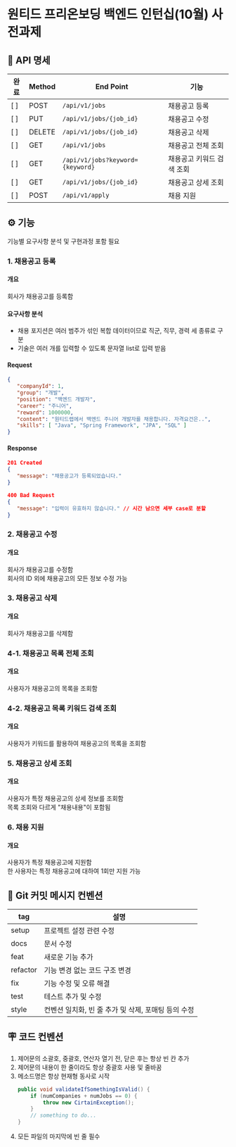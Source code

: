 # 원티드 프리온보딩 백엔드 인턴십(10월) 사전과제

## 📝 API 명세

| 완료  | Method   | End Point                        | 기능             |
|-----|----------|----------------------------------|----------------|
| [ ] | POST     | `/api/v1/jobs`                   | 채용공고 등록        |
| [ ] | PUT      | `/api/v1/jobs/{job_id}`          | 채용공고 수정        |
| [ ] | DELETE   | `/api/v1/jobs/{job_id}`          | 채용공고 삭제        |
| [ ] | GET      | `/api/v1/jobs`                   | 채용공고 전체 조회     |
| [ ] | GET      | `/api/v1/jobs?keyword={keyword}` | 채용공고 키워드 검색 조회 |
| [ ] | GET      | `/api/v1/jobs/{job_id}`          | 채용공고 상세 조회     |
| [ ] | POST     | `/api/v1/apply`                  | 채용 지원          |

## ⚙️ 기능
기능별 요구사항 분석 및 구현과정 포함 필요

### 1. 채용공고 등록
#### 개요
회사가 채용공고를 등록함
#### 요구사항 분석
- 채용 포지션은 여러 범주가 섞인 복합 데이터이므로 직군, 직무, 경력 세 종류로 구분
- 기술은 여러 개를 입력할 수 있도록 문자열 list로 입력 받음

#### Request
```json
{
   "companyId": 1,
   "group": "개발",
   "position": "백엔드 개발자",
   "career": "주니어",
   "reward": 1000000,
   "content": "원티드랩에서 백엔드 주니어 개발자를 채용합니다. 자격요건은..",
   "skills": [ "Java", "Spring Framework", "JPA", "SQL" ]
}
```
#### Response
```json
201 Created
{
   "message": "채용공고가 등록되었습니다."
}
```

```json
400 Bad Request
{
   "message": "입력이 유효하지 않습니다." // 시간 남으면 세부 case로 분할
}
```

### 2. 채용공고 수정
#### 개요
회사가 채용공고를 수정함 <br/>
회사의 ID 외에 채용공고의 모든 정보 수정 가능 <br/> 

### 3. 채용공고 삭제
#### 개요
회사가 채용공고를 삭제함 <br/>

### 4-1. 채용공고 목록 전체 조회
#### 개요
사용자가 채용공고의 목록을 조회함 <br/>

### 4-2. 채용공고 목록 키워드 검색 조회
#### 개요
사용자가 키워드를 활용하여 채용공고의 목록을 조회함 <br/>

### 5. 채용공고 상세 조회
#### 개요
사용자가 특정 채용공고의 상세 정보를 조회함 <br/>
목록 조회와 다르게 "채용내용"이 포함됨 <br/>

### 6. 채용 지원
#### 개요
사용자가 특정 채용공고에 지원함 <br/>
한 사용자는 특정 채용공고에 대하여 1회만 지원 가능 <br/>

## 🚎 Git 커밋 메시지 컨벤션
| tag      | 설명                              | 
|----------|---------------------------------|
| setup    | 프로젝트 설정 관련 수정                   |
| docs     | 문서 수정                           |
| feat     | 새로운 기능 추가                       |
| refactor | 기능 변경 없는 코드 구조 변경               |
| fix      | 기능 수정 및 오류 해결                   |
| test     | 테스트 추가 및 수정                     |
| style    | 컨벤션 일치화, 빈 줄 추가 및 삭제, 포매팅 등의 수정 |

## 🪧 코드 컨벤션
1. 제어문의 소괄호, 중괄호, 연산자 열기 전, 닫은 후는 항상 빈 칸 추가
2. 제어문의 내용이 한 줄이라도 항상 중괄호 사용 및 줄바꿈
3. 메소드명은 항상 현재형 동사로 시작
    ```java
    public void validateIfSomethingIsValid() {
        if (numCompanies + numJobs == 0) {
            throw new CirtainException();
        }
        // something to do...
    }
    ```
4. 모든 파일의 마지막에 빈 줄 필수
